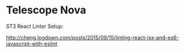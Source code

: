 # Telescope Nova

ST3 React Linter Setup:

http://cheng.logdown.com/posts/2015/09/15/linting-react-jsx-and-es6-javascript-with-eslint


